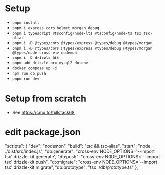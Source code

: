 # Setup

- `pnpm install`
- `pnpm i express cors helmet morgan debug`
- `pnpm i typescript @tsconfig/node-lts @tsconfig/node-ts tsx tsc-alias`
- `pnpm i -D @types/cors @types/express @types/debug @types/morgan`
- `pnpm i -D @types/cors @types/express @types/debug @types/morgan @types/node cross-env nodemon`
- `pnpm i -D drizzle-kit`
- `pnpm add drizzle-orm mysql2 dotenv`
- `docker compose up -d`
- `npm run db:push`
- `pnpm run dev`


# Setup from scratch

- See https://cmu.to/fullstack68

# edit package.json

"scripts": {
    "dev": "nodemon",
    "build": "tsc && tsc-alias",
    "start": "node ./dist/src/index.js",
    "db:generate": "cross-env NODE_OPTIONS='--import tsx' drizzle-kit generate",
    "db:push": "cross-env NODE_OPTIONS='--import tsx' drizzle-kit push",
    "db:migrate": "cross-env NODE_OPTIONS='--import tsx' drizzle-kit migrate",
    "db:prototype": "tsx ./db/prototype.ts"
  },